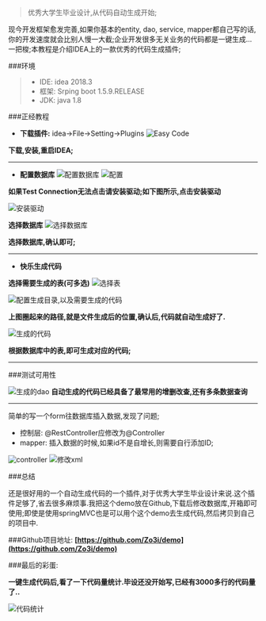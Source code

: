 >优秀大学生毕业设计,从代码自动生成开始;

现今开发框架愈发完善,如果你基本的entity, dao, service, mapper都自己写的话,你的开发速度就会比别人慢一大截;企业开发很多无关业务的代码都是一键生成...一把梭;本教程是介绍IDEA上的一款优秀的代码生成插件;

###环境

>- IDE: idea 2018.3
>- 框架: Srping boot 1.5.9.RELEASE
>- JDK: java 1.8

###正经教程

- **下载插件:**
idea->File->Setting->Plugins
![Easy Code](https://zxx.im/wp-content/uploads/2018/12/N_GG35646@0AOLPGQ.png)

**下载,安装,重启IDEA;**

---

- **配置数据库**
![配置数据库](https://zxx.im/wp-content/uploads/2018/12/7IAIO7HWXO7WTQK1IVG.png)
![配置](https://zxx.im/wp-content/uploads/2018/12/WRJRRRB_0930MI5LO90Q.png)

**如果Test Connection无法点击请安装驱动;如下图所示,点击安装驱动**

![安装驱动](https://zxx.im/wp-content/uploads/2018/12/SINZFNBOI0EO_HDK.png)

**选择数据库**
![选择数据库](https://zxx.im/wp-content/uploads/2018/12/Y8WRY4466NM80_L4@7UIE-1.png)

**选择数据库,确认即可;**

---

- **快乐生成代码**

**选择需要生成的表(可多选)**
![选择表](https://zxx.im/wp-content/uploads/2018/12/AG@RTWK5SOPDURQ1ID.png)

![配置生成目录,以及需要生成的代码](https://zxx.im/wp-content/uploads/2018/12/4LSQA@7QIWD1U1IGFV3Q.png)

**上图圈起来的路径,就是文件生成后的位置,确认后,代码就自动生成好了.**

![生成的代码](https://zxx.im/wp-content/uploads/2018/12/FJRQ98EJVFLRCERTNOMO.png)

**根据数据库中的表,即可生成对应的代码;**

---

###测试可用性

![生成的dao](https://zxx.im/wp-content/uploads/2018/12/YOSLKPABQ_66GFCEJYYSR.png)
**自动生成的代码已经具备了最常用的增删改查,还有多条数据查询**

---
简单的写一个form往数据库插入数据,发现了问题;
- 控制层: @RestController应修改为@Controller
- mapper: 插入数据的时候,如果id不是自增长,则需要自行添加ID;

![controller](https://zxx.im/wp-content/uploads/2018/12/AVRKQZ1WI_VIH7NGP6TP.png)
![修改xml](https://zxx.im/wp-content/uploads/2018/12/EWYB@L0M3L48@L.png)

###总结

还是很好用的一个自动生成代码的一个插件,对于优秀大学生毕业设计来说.这个插件足够了,省去很多麻烦事.我把这个demo放在Github,下载后修改数据库,开箱即可使用;即使是使用springMVC也是可以用个这个demo去生成代码,然后拷贝到自己的项目中.

###Github项目地址:
**[https://github.com/Zo3i/demo](https://github.com/Zo3i/demo)**


###最后的彩蛋:

**一键生成代码后,看了一下代码量统计.毕设还没开始写,已经有3000多行的代码量了..**

![代码统计](https://zxx.im/wp-content/uploads/2018/12/HY9YGEXJKCB4CQCHN4B8W.png)










